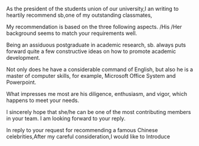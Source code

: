 

As the president of the students union of our university,I an writing to heartily recommend sb,one of my outstanding classmates,

 

My recommendation is based on the three following aspects. /His /Her background seems to match your requirements well.

Being an assiduous postgraduate in academic research, sb. always puts forward quite a few constructive ideas on how to promote academic development.

Not only does he have a considerable command of English, but also he is a master of computer skills, for example, Microsoft Office System and Powerpoint.

What impresses me most are his diligence, enthusiasm, and vigor, which happens to meet your needs.

I sincerely hope that she/he can be one of the most contributing members in your team. I am looking forward to your reply.





In reply to your request for recommending a famous Chinese celebrities,After my careful consideration,I would like to Introduce